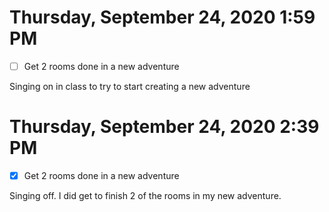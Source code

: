 # Thursday, September 24, 2020 1:59 PM
- [ ] Get 2 rooms done in a new adventure 

Singing on in class to try to start creating a new adventure 

# Thursday, September 24, 2020 2:39 PM
- [x] Get 2 rooms done in a new adventure 

Singing off. I did get to finish 2 of the rooms in my new adventure. 